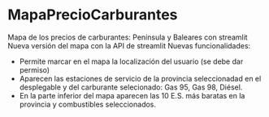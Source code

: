 # MapaPrecioCarburantes
Mapa de los precios de carburantes: Península y Baleares con streamlit
Nueva versión del mapa con la API de streamlit
Nuevas funcionalidades:
  - Permite marcar en el mapa la localización del usuario (se debe dar permiso)
  - Aparecen las estaciones de servicio de la provincia seleccionadad en el desplegable y del carburante selecionado: Gas 95, Gas 98, Diésel.
  - En la parte inferior del mapa aparecen las 10 E.S. más baratas en la provincia y combustibles seleccionados.
